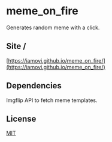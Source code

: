 # meme_on_fire

Generates random meme with a click.

## Site /

[https://iamovi.github.io/meme_on_fire/](https://iamovi.github.io/meme_on_fire/)

## Dependencies

Imgflip API to fetch meme templates.

## License

[MIT](LICENSE)